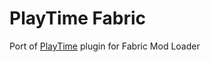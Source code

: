 # PlayTime Fabric
Port of [PlayTime](https://www.spigotmc.org/resources/playtime.26016/) plugin for Fabric Mod Loader